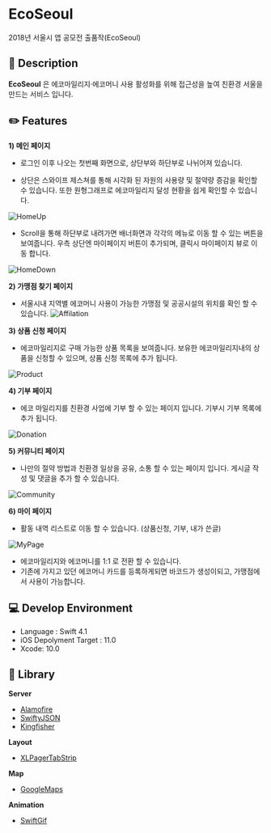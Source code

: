 # EcoSeoul
2018년 서울시 앱 공모전 출품작(EcoSeoul)

## 🌟 Description

**EcoSeoul** 은 에코마일리지·에코머니 사용 활성화를 위해 접근성을 높여 친환경 서울을 만드는 서비스 입니다.

## ✏️ Features

**1) 메인 페이지**

- 로그인 이후 나오는 첫번째 화면으로, 상단부와 하단부로 나뉘어져 있습니다.

- 상단은 스와이프 제스쳐를 통해 시각화 된 자원의 사용량 및 절약량 증감을 확인할 수 있습니다.
  또한 원형그래프로 에코마일리지 달성 현황을 쉽게 확인할 수 있습니다.

![HomeUp](http://)

- Scroll을 통해 하단부로 내려가면 배너화면과 각각의 메뉴로 이동 할 수 있는 버튼을 보여줍니다.
  우측 상단엔 마이페이지 버튼이 추가되며, 클릭시 마이페이지 뷰로 이동 합니다.

![HomeDown](http://)

**2) 가맹점 찾기 페이지**

- 서울시내 지역별 에코머니 사용이 가능한 가맹점 및 공공시설의 위치를 확인 할 수 있습니다.
![Affilation](http://)

**3) 상품 신청 페이지**

- 에코마일리지로 구매 가능한 상품 목록을 보여줍니다. 보유한 에코마일리지내의 상품을 신청할 수 있으며,
  상품 신청 목록에 추가 됩니다.
  
![Product](http://)

**4) 기부 페이지**

- 에코 마일리지를 친환경 사업에 기부 할 수 있는 페이지 입니다. 기부시 기부 목록에 추가 됩니다.

![Donation](http://)

**5) 커뮤니티 페이지**

- 나만의 절약 방법과 친환경 일상을 공유, 소통 할 수 있는 페이지 입니다. 게시글 작성 및 댓글을 추가 할 수 있습니다.

![Community](http://)

**6) 마이 페이지**

- 활동 내역 리스트로 이동 할 수 있습니다. (상품신청, 기부, 내가 쓴글) 

![MyPage](http://)

- 에코마일리지와 에코머니를 1:1 로 전환 할 수 있습니다.
- 기존에 가지고 있던 에코머니 카드를 등록하게되면 바코드가 생성이되고, 가맹점에서 사용이 가능합니다.


## 💻 Develop Environment

* Language : Swift 4.1
* iOS Depolyment Target : 11.0
* Xcode: 10.0

## 📖  Library

**Server**

* [Alamofire](https://github.com/Alamofire/Alamofire)
* [SwiftyJSON](https://github.com/SwiftyJSON/SwiftyJSON)
* [Kingfisher](https://github.com/onevcat/Kingfisher)

**Layout**

* [XLPagerTabStrip](https://github.com/xmartlabs/XLPagerTabStrip)

**Map**

* [GoogleMaps](https://developers.google.com/maps/documentation/ios-sdk/start)

**Animation**

* [SwiftGif](https://github.com/swiftgif/SwiftGif)



